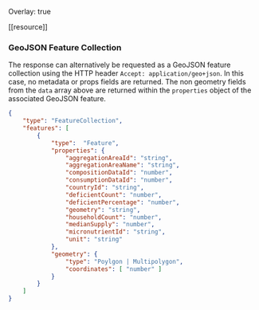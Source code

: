 Overlay: true

[[resource]]

### GeoJSON Feature Collection

The response can alternatively be requested as a GeoJSON feature collection using the HTTP header `Accept: application/geo+json`.  In this case, no metadata or props fields are returned.  The non geometry fields from the `data` array above are returned within the `properties` object of the associated GeoJSON feature.

```json
{
    "type": "FeatureCollection",
    "features": [
        {
            "type":  "Feature",
            "properties": {
                "aggregationAreaId": "string",
                "aggregationAreaName": "string",
                "compositionDataId": "number",
                "consumptionDataId": "number",
                "countryId": "string",
                "deficientCount": "number",
                "deficientPercentage": "number",
                "geometry": "string",
                "householdCount": "number",
                "medianSupply": "number",
                "micronutrientId": "string",
                "unit": "string"
            },
            "geometry": {
                "type": "Poylgon | Multipolygon",
                "coordinates": [ "number" ]
            }
        }
    ]
}
```